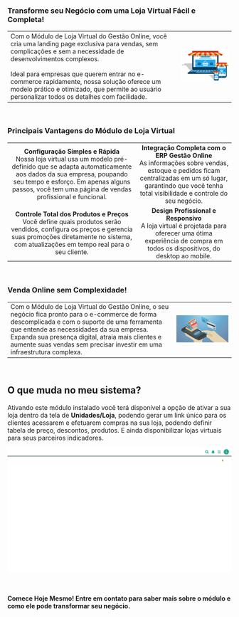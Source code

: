 ### Transforme seu Negócio com uma Loja Virtual Fácil e Completa!

| | |
|-|-|
|Com o Módulo de Loja Virtual do Gestão Online, você cria uma landing page exclusiva para vendas, sem complicações e sem a necessidade de desenvolvimentos complexos.<br><br>Ideal para empresas que querem entrar no e-commerce rapidamente, nossa solução oferece um modelo prático e otimizado, que permite ao usuário personalizar todos os detalhes com facilidade. |![](https://github.com/Gestao-Online/public-docs/blob/9366f813455acdb4d60e49abae687e1da1446751/erp-v2/marketplace/extensions/br.com.gestao-online.module.loja-virtual/assets/modulo_loja-virutal_01.png?raw=true) |

<br>

### Principais Vantagens do Módulo de Loja Virtual

| | |
|:-:|:-:|
|**Configuração Simples e Rápida**<br>Nossa loja virtual usa um modelo pré-definido que se adapta automaticamente aos dados da sua empresa, poupando seu tempo e esforço. Em apenas alguns passos, você tem uma página de vendas profissional e funcional. |**Integração Completa com o ERP Gestão Online**<br>As informações sobre vendas, estoque e pedidos ficam centralizadas em um só lugar, garantindo que você tenha total visibilidade e controle do seu negócio. |
|**Controle Total dos Produtos e Preços**<br>Você define quais produtos serão vendidos, configura os preços e gerencia suas promoções diretamente no sistema, com atualizações em tempo real para o seu cliente. |**Design Profissional e Responsivo**<br>A loja virtual é projetada para oferecer uma ótima experiência de compra em todos os dispositivos, do desktop ao mobile.|

<br>

### Venda Online sem Complexidade!

| | |
|-|-|
|Com o Módulo de Loja Virtual do Gestão Online, o seu negócio fica pronto para o e-commerce de forma descomplicada e com o suporte de uma ferramenta que entende as necessidades da sua empresa. Expanda sua presença digital, atraia mais clientes e aumente suas vendas sem precisar investir em uma infraestrutura complexa. |![](https://github.com/Gestao-Online/public-docs/blob/9366f813455acdb4d60e49abae687e1da1446751/erp-v2/marketplace/extensions/br.com.gestao-online.module.loja-virtual/assets/modulo_loja-virutal_02.png?raw=true) |

<br>

## O que muda no meu sistema?

Ativando este módulo instalado você terá disponível a opção de ativar a sua loja dentro da tela de **Unidades/Loja**, podendo gerar um link único para os clientes acessarem e efetuarem compras na sua loja, podendo definir tabela de preço, descontos, produtos. E ainda disponibilizar lojas virtuais para seus parceiros indicadores.

![](https://github.com/Gestao-Online/public-docs/blob/6f3bc83b55d9ed7a2f7e2b008cfeba4ba4e2ee2b/erp-v2/marketplace/extensions/br.com.gestao-online.module.loja-virtual/assets/modulo_loja-virtual_03.gif?raw=true)

<br>

**Comece Hoje Mesmo! Entre em contato para saber mais sobre o módulo e como ele pode transformar seu negócio.**